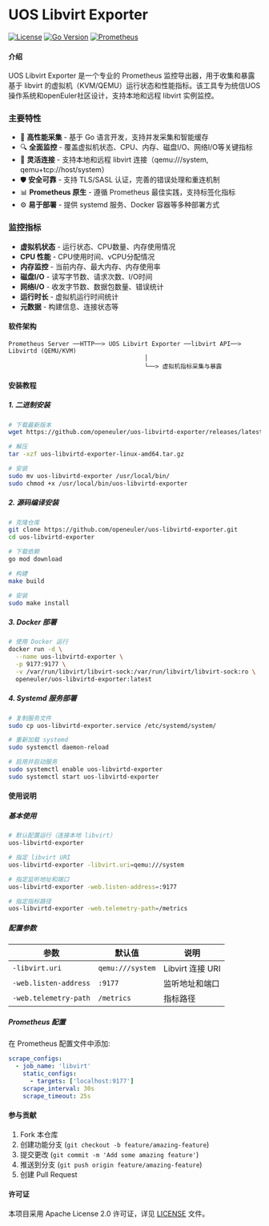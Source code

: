 # UOS Libvirt Exporter

[![License](https://img.shields.io/badge/License-Apache%202.0-blue.svg)](https://opensource.org/licenses/Apache-2.0)
[![Go Version](https://img.shields.io/badge/Go-%3E%3D1.11-blue.svg)](https://golang.org/)
[![Prometheus](https://img.shields.io/badge/Prometheus-Exporter-green.svg)](https://prometheus.io/)

#### 介绍

UOS Libvirt Exporter 是一个专业的 Prometheus 监控导出器，用于收集和暴露基于 libvirt 的虚拟机（KVM/QEMU）运行状态和性能指标。该工具专为统信UOS操作系统和openEuler社区设计，支持本地和远程 libvirt 实例监控。

### 主要特性

- 🚀 **高性能采集** - 基于 Go 语言开发，支持并发采集和智能缓存
- 🔍 **全面监控** - 覆盖虚拟机状态、CPU、内存、磁盘I/O、网络I/O等关键指标
- 🔌 **灵活连接** - 支持本地和远程 libvirt 连接（qemu:///system, qemu+tcp://host/system）
- 🛡️ **安全可靠** - 支持 TLS/SASL 认证，完善的错误处理和重连机制
- 📊 **Prometheus 原生** - 遵循 Prometheus 最佳实践，支持标签化指标
- ⚙️ **易于部署** - 提供 systemd 服务、Docker 容器等多种部署方式

### 监控指标

- **虚拟机状态** - 运行状态、CPU数量、内存使用情况
- **CPU 性能** - CPU使用时间、vCPU分配情况
- **内存监控** - 当前内存、最大内存、内存使用率
- **磁盘I/O** - 读写字节数、请求次数、I/O时间
- **网络I/O** - 收发字节数、数据包数量、错误统计
- **运行时长** - 虚拟机运行时间统计
- **元数据** - 构建信息、连接状态等

#### 软件架构

```
Prometheus Server ──HTTP──> UOS Libvirt Exporter ──libvirt API──> Libvirtd (QEMU/KVM)
                                      │
                                      └──> 虚拟机指标采集与暴露
```

#### 安装教程

##### 1. 二进制安装

```bash
# 下载最新版本
wget https://github.com/openeuler/uos-libvirtd-exporter/releases/latest/download/uos-libvirtd-exporter-linux-amd64.tar.gz

# 解压
tar -xzf uos-libvirtd-exporter-linux-amd64.tar.gz

# 安装
sudo mv uos-libvirtd-exporter /usr/local/bin/
sudo chmod +x /usr/local/bin/uos-libvirtd-exporter
```

##### 2. 源码编译安装

```bash
# 克隆仓库
git clone https://github.com/openeuler/uos-libvirtd-exporter.git
cd uos-libvirtd-exporter

# 下载依赖
go mod download

# 构建
make build

# 安装
sudo make install
```

##### 3. Docker 部署

```bash
# 使用 Docker 运行
docker run -d \
  --name uos-libvirtd-exporter \
  -p 9177:9177 \
  -v /var/run/libvirt/libvirt-sock:/var/run/libvirt/libvirt-sock:ro \
  openeuler/uos-libvirtd-exporter:latest
```

##### 4. Systemd 服务部署

```bash
# 复制服务文件
sudo cp uos-libvirtd-exporter.service /etc/systemd/system/

# 重新加载 systemd
sudo systemctl daemon-reload

# 启用并启动服务
sudo systemctl enable uos-libvirtd-exporter
sudo systemctl start uos-libvirtd-exporter
```

#### 使用说明

##### 基本使用

```bash
# 默认配置运行（连接本地 libvirt）
uos-libvirtd-exporter

# 指定 libvirt URI
uos-libvirtd-exporter -libvirt.uri=qemu:///system

# 指定监听地址和端口
uos-libvirtd-exporter -web.listen-address=:9177

# 指定指标路径
uos-libvirtd-exporter -web.telemetry-path=/metrics
```

##### 配置参数

| 参数 | 默认值 | 说明 |
|------|--------|------|
| `-libvirt.uri` | `qemu:///system` | Libvirt 连接 URI |
| `-web.listen-address` | `:9177` | 监听地址和端口 |
| `-web.telemetry-path` | `/metrics` | 指标路径 |

##### Prometheus 配置

在 Prometheus 配置文件中添加:

```yaml
scrape_configs:
  - job_name: 'libvirt'
    static_configs:
      - targets: ['localhost:9177']
    scrape_interval: 30s
    scrape_timeout: 25s
```

#### 参与贡献

1. Fork 本仓库
2. 创建功能分支 (`git checkout -b feature/amazing-feature`)
3. 提交更改 (`git commit -m 'Add some amazing feature'`)
4. 推送到分支 (`git push origin feature/amazing-feature`)
5. 创建 Pull Request

#### 许可证

本项目采用 Apache License 2.0 许可证，详见 [LICENSE](LICENSE) 文件。
